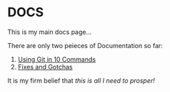 # DOCS

This is my main docs page...

There are only two peieces of Documentation so far:  

1. [Using Git in 10 Commands](https://github.com/redfrogred/DOCS/blob/main/GIT_DOC.md)
2. [Fixes and Gotchas](https://github.com/redfrogred/DOCS/blob/main/FIXES_DOCS.md)

It is my firm belief that *this is all I need to prosper!*
